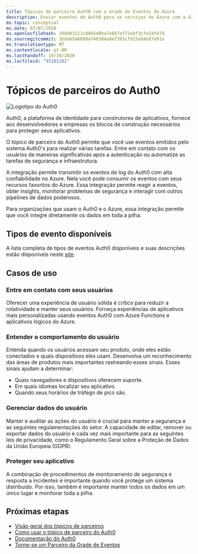 ```yaml
---
title: Tópicos de parceiro Auth0 com a Grade de Eventos do Azure
description: Enviar eventos do Auth0 para os serviços do Azure com a Grade de Eventos do Azure.
ms.topic: conceptual
ms.date: 07/07/2020
ms.openlocfilehash: 340403111c094540ba7e66faf71ebf3cfe24fe7d
ms.sourcegitcommit: 3bdeb546890a740384a8ef383cf915e84bd7e91e
ms.translationtype: MT
ms.contentlocale: pt-BR
ms.lasthandoff: 10/30/2020
ms.locfileid: "93101282"
---
```

# <a name="auth0-partner-topics"></a>Tópicos de parceiros do Auth0
![Logotipo do Auth0](./media/auth0-overview/auth0-logo.png)

Auth0, a plataforma de identidade para construtores de aplicativos, fornece aos desenvolvedores e empresas os blocos de construção necessários para proteger seus aplicativos.

O tópico de parceiro do Auth0 permite que você use eventos emitidos pelo sistema Auth0's para realizar várias tarefas. Entre em contato com os usuários de maneiras significativas após a autenticação ou automatize as tarefas de segurança e infraestrutura.

A integração permite transmitir os eventos de log do Auth0 com alta confiabilidade no Azure. Nela você pode consumir os eventos com seus recursos favoritos do Azure. Essa integração permite reagir a eventos, obter insights, monitorar problemas de segurança e interagir com outros pipelines de dados poderosos.

Para organizações que usam o Auth0 e o Azure, essa integração permite que você integre diretamente os dados em toda a pilha. 
 
## <a name="available-event-types"></a>Tipos de evento disponíveis
A lista completa de tipos de eventos Auth0 disponíveis e suas descrições estão disponíveis neste [site](https://auth0.com/docs/logs/references/log-event-type-codes).

## <a name="use-cases"></a>Casos de uso

### <a name="engage-with-your-users"></a>Entre em contato com seus usuários
Oferecer uma experiência de usuário sólida é crítico para reduzir a rotatividade e manter seus usuários. Forneça experiências de aplicativos mais personalizadas usando eventos Auth0 com Azure Functions e aplicativos lógicos do Azure. 

### <a name="understand-user-behavior"></a>Entender o comportamento do usuário
Entenda quando os usuários acessam seu produto, onde eles estão conectados e quais dispositivos eles usam. Desenvolva um reconhecimento das áreas de produtos mais importantes rastreando esses sinais. Esses sinais ajudam a determinar:
- Quais navegadores e dispositivos oferecem suporte. 
- Em quais idiomas localizar seu aplicativo. 
- Quando seus horários de tráfego de pico são. 

### <a name="manage-user-data"></a>Gerenciar dados do usuário
Manter e auditar as ações do usuário é crucial para manter a segurança e as seguintes regulamentações do setor. A capacidade de editar, remover ou exportar dados do usuário é cada vez mais importante para as seguintes leis de privacidade, como o Regulamento Geral sobre a Proteção de Dados da União Europeia (GDPR).

### <a name="secure-your-application"></a>Proteger seu aplicativo
A combinação de procedimentos de monitoramento de segurança e resposta a incidentes é importante quando você protege um sistema distribuído. Por isso, também é importante manter todos os dados em um único lugar e monitorar toda a pilha. 

## <a name="next-steps"></a>Próximas etapas

- [Visão geral dos tópicos de parceiros](partner-events-overview.md)
- [Como usar o tópico de parceiro do Auth0](auth0-how-to.md)
- [Documentação do Auth0](https://auth0.com/docs/azure-tutorial)
- [Torne-se um Parceiro da Grade de Eventos](partner-onboarding-overview.md)

